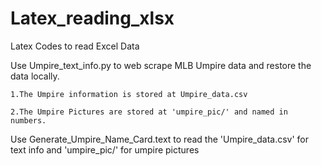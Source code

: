# Latex_reading_xlsx
Latex Codes to read Excel Data

Use Umpire_text_info.py to web scrape MLB Umpire data and restore the data locally.

    1.The Umpire information is stored at Umpire_data.csv
    
    2.The Umpire Pictures are stored at 'umpire_pic/' and named in numbers.


Use Generate_Umpire_Name_Card.text to read the 'Umpire_data.csv' for text info and 'umpire_pic/' for umpire pictures





